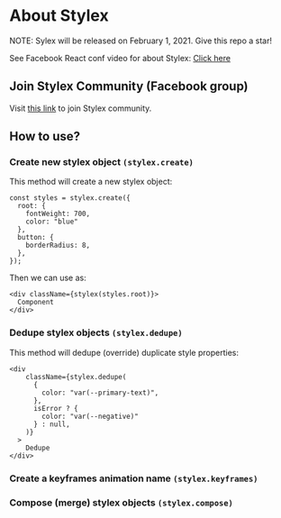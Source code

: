 # About Stylex

NOTE: Sylex will be released on February 1, 2021. Give this repo a star!

See Facebook React conf video for about Stylex: [Click here](https://youtu.be/9JZHodNR184?t=229)

## Join Stylex Community (Facebook group)
Visit [this link](https://www.facebook.com/groups/713597106002279) to join Stylex community.

## How to use?

### Create new stylex object ```(stylex.create)```

This method will create a new stylex object:

```
const styles = stylex.create({
  root: {
    fontWeight: 700,
    color: "blue"
  },
  button: {
    borderRadius: 8,
  },
});
```

Then we can use as:

```
<div className={stylex(styles.root)}>
  Component
</div>
```

### Dedupe stylex objects ```(stylex.dedupe)```

This method will dedupe (override) duplicate style properties:

```
<div
    className={stylex.dedupe(
      {
        color: "var(--primary-text)",
      },
      isError ? {
        color: "var(--negative)"
      } : null,
    )}
  >
    Dedupe
</div>
```

### Create a keyframes animation name ```(stylex.keyframes)```

### Compose (merge) stylex objects ```(stylex.compose)```

